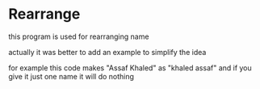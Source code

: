 Rearrange
===================
this program is used for rearranging name

actually it was better to add an example to simplify the idea

for example this code makes "Assaf Khaled" as "khaled assaf" and if you give it just one name it will do nothing